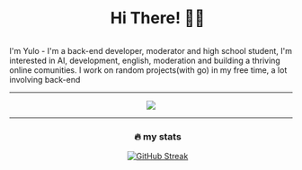 <div id="user-content-toc">
  <ul align="center">
    <summary><h1 style="display: inline-block">Hi There! 👋🏻</h1></summary>
  </ul>
</div>
<p>I'm Yulo - I'm a back-end developer, moderator and high school student, I'm interested in AI, development, english, moderation and building a thriving online comunities. I work on random projects(with go) in my free time, a lot involving back-end</p>
<hr>
<p align="center">
  <a href="https://skillicons.dev">
    <img src="https://skillicons.dev/icons?i=git,github,go,html,css,js,discord,vscode,cpp&perline=14" />
  </a>
</p>

---

<ul align="center">
<h3>🔥 my stats</h3>
<a href="https://git.io/streak-stats"><img src="https://github-readme-streak-stats.herokuapp.com?user=yulocode&theme=dark&hide_border=true&border_radius=4.9&hide_total_contributions=true" alt="GitHub Streak" /></a>
</ul>
